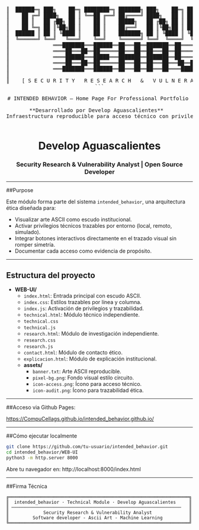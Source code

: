 <div align="center">

  <pre>
║  ██████═╗ ███╗    ██═╗ ████████═╗ ███████╗ ███╗    ██═╗ ██████═╗    ██████═╗  ██████═╗       ║
║    ██ ╔═╝ ████╗   ██ ║ ╚══██ ╔══╝ ██╔════╝ ████╗   ██ ║ ██╔════██═╗ ██╔════╝  ██╔════██═╗    ║
║    ██ ║   ██ ╔██╗ ██ ║    ██ ║    █████╗   ██ ╔██╗ ██ ║ ██║    ██ ║ ██████╗   ██║    ██ ║    ║
║    ██ ╚═╗ ██ ║╚██╗██ ║    ██ ║    ██╔══╝   ██ ║╚██╗██ ║ ██║    ██ ║ ██╔═══╝   ██║    ██ ║    ║
║  ██████ ║ ██ ║ ╚████ ║    ██ ║    ███████╗ ██ ║ ╚████ ║ ╚██████  ╔╝ ██████═╗   ╚██████╔╝     ║
║  ╚══════╝ ╚══╝   ╚═══╝    ╚══╝    ╚══════╝ ╚══╝  ╚════╝  ╚═══════╝  ╚══════╝    ╚═════╝      ║
║              ═══███████═══██████══██═══██══███████══██════██══██████══███████══██████════    ║
║              ════██═══██══██══════██═══██══██═══██══██════██════██════██═══██══██═══██═══    ║
║              ════██████═══█████═══███████══███████══██════██════██════██═══██══█████═════    ║
║              ════██═══██══██══════██═══██══██═══██═══██══██═════██════██═══██══██══██════    ║
║              ═══███████═══██████══██═══██══██═══██════████════██████══███████══██═══██═══    ║
║                                                                                              ║
║    [ S E C U R I T Y   R E S E A R C H   &   V U L N E R A B I L I T Y   A N A L Y S T ]     ║
```

# INTENDED BEHAVIOR — Home Page For Professional Portfolio 

**Desarrollado por Develop Aguascalientes**  
Infraestructura reproducible para acceso técnico con privilegios segmentados por propósito.
 </pre>

  <h1><strong>Develop Aguascalientes</strong></h1>
  <h3>Security Research & Vulnerability Analyst | Open Source Developer</h3>

</div>

---


##Purpose

Este módulo forma parte del sistema `intended_behavior`, una arquitectura ética diseñada para:

- Visualizar arte ASCII como escudo institucional.
- Activar privilegios técnicos trazables por entorno (local, remoto, simulado).
- Integrar botones interactivos directamente en el trazado visual sin romper simetría.
- Documentar cada acceso como evidencia de propósito.

---

## Estructura del proyecto

* **WEB-UI/**
    * `index.html`: Entrada principal con escudo ASCII.
    * `index.css`: Estilos trazables por línea y columna.
    * `index.js`: Activación de privilegios y trazabilidad.
    * `technical.html`: Módulo técnico independiente.
    * `technical.css`
    * `technical.js`
    * `research.html`: Módulo de investigación independiente.
    * `research.css`
    * `research.js`
    * `contact.html`: Módulo de contacto ético.
    * `explicacion.html`: Módulo de explicación institucional.
    * **assets/**
        * `banner.txt`: Arte ASCII reproducible.
        * `pixel-bg.png`: Fondo visual estilo circuito.
        * `icon-access.png`: Ícono para acceso técnico.
        * `icon-audit.png`: Ícono para trazabilidad ética.

---

##Acceso via Github Pages: 

https://CompuCellags.github.io/intended_behavior.github.io/

---

##Cómo ejecutar localmente

```bash
git clone https://github.com/tu-usuario/intended_behavior.git
cd intended_behavior/WEB-UI
python3 -m http.server 8000
```

Abre tu navegador en: http://localhost:8000/index.html

---

##Firma Técnica
```
╔════════════════════════════════════════════════════════════════════╗
║  intended_behavior · Technical Module · Develop Aguascalientes     ║
║ ────────────────────────────────────────────────────────────────   ║
║             Security Research & Vulnerability Analyst              ║
║         Software developer - Ascii Art - Machine Learning          ║
╚════════════════════════════════════════════════════════════════════╝
